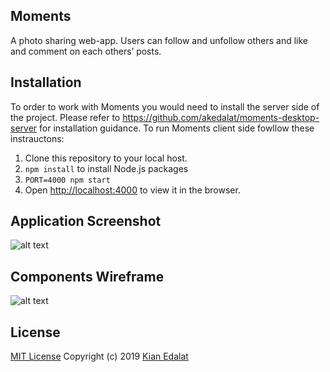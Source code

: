 ## Moments
A photo sharing web-app. Users can follow and unfollow others and like and comment on each others’ posts.

## Installation
To order to work with Moments you would need to install the server side of the project.
Please refer to https://github.com/akedalat/moments-desktop-server for installation guidance. 
To run Moments client side fowllow these instrauctons: 
1. Clone this repository to your local host.
2. `npm install` to install Node.js packages
3. `PORT=4000 npm start` 
4. Open [http://localhost:4000](http://localhost:4000) to view it in the browser.

## Application Screenshot
![alt text](https://github.com/akedalat/moments-desktop-client/blob/master/public/screenshop.png)

## Components Wireframe
![alt text](https://github.com/akedalat/moments-desktop-client/blob/master/public/wireframe.png)

## License
[MIT License](https://github.com/akedalat/moments-desktop-client/blob/master/LICENSE)
Copyright (c) 2019 [Kian Edalat](https://github.com/akedalat)


